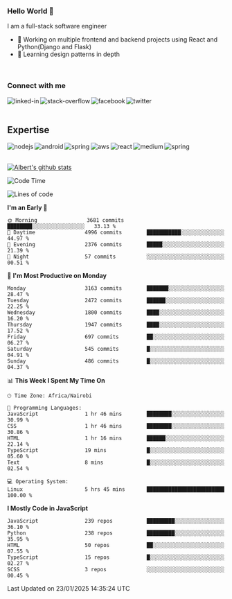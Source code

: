 

### Hello World 👋
I am a full-stack software engineer
- 🔭 Working on multiple frontend and backend projects using React and Python(Django and Flask)
- 🌱 Learning design patterns in depth

<br>

### Connect with me

[<img align="left" alt="linked-in" src="https://img.shields.io/badge/linkedin-%230077B5.svg?&style=for-the-badge&logo=linkedin&logoColor=white" />](https://www.linkedin.com/in/albert-byrone/)

<!-- [<img align="left" alt="medium" src="https://img.shields.io/badge/medium-%2312100E.svg?&style=for-the-badge&logo=medium&logoColor=white" />](https://56faisal.medium.com/) -->

[<img align="left" alt="stack-overflow" src="https://img.shields.io/badge/stack%20overflow-FE7A16?logo=stack-overflow&logoColor=white&style=for-the-badge" />](https://stackoverflow.com/users/11916317/albert-byrone)

[<img align="left" alt="facebook" src="https://img.shields.io/badge/facebook-%231877F2.svg?&style=for-the-badge&logo=facebook&logoColor=white" />](https://web.facebook.com/albert.byrone.1/)

[<img align="left" alt="twitter" src="https://img.shields.io/badge/twitter-%231DA1F2.svg?&style=for-the-badge&logo=twitter&logoColor=white" />](https://twitter.com/byrone_albert)

<br>

<br>

## Expertise
<img align="left" alt="nodejs" src="https://img.shields.io/badge/python%20-%2343853D.svg?&style=for-the-badge&logo=node.js&logoColor=white" />
<img align="left" alt="android" src="https://img.shields.io/badge/Flask-3DDC84?logo=android&logoColor=white&style=for-the-badge" />
<img align="left" alt="spring" src="https://img.shields.io/badge/drf%20-%236DB33F.svg?&style=for-the-badge&logo=spring&logoColor=white" />
<img align="left" alt="aws" src="https://img.shields.io/badge/django%20AWS-%23232F3E?logo=amazon-aws&logoColor=white&style=for-the-badge" />
<img align="left" alt="react" src="https://img.shields.io/badge/react%20-%2320232a.svg?&style=for-the-badge&logo=react&logoColor=%2361DAFB" />
<img align="left" alt="medium" src="https://img.shields.io/badge/Angular-%23316192.svg?&style=for-the-badge&logo=postgresql&logoColor=white" />
<img align="left" alt="spring" src="https://img.shields.io/badge/Javascript%20-%236DB33F.svg?&style=for-the-badge&logo=spring&logoColor=white" />
<br>
<br>


[![Albert's github stats](https://github-readme-stats.vercel.app/api?username=Albert-Byrone&count_private=true&show_icons=true&theme=radical&hide_rank=false)](https://github.com/anuraghazra/github-readme-stats)

<!-- [![Top Langs](https://github-readme-stats.vercel.app/api/top-langs/?username=Albert-Byrone&layout=compact)](https://github.com/anuraghazra/github-readme-stats) -->

<!--
**Albert-Byrone/Albert-Byrone** is a ✨ _special_ ✨ repository because its `README.md` (this file) appears on your GitHub profile.

Here are some ideas to get you started:

- 🔭 I’m currently working on ...
- 🌱 I’m currently learning ...
- 👯 I’m looking to collaborate on ...
- 🤔 I’m looking for help with ...
- 💬 Ask me about ...
- 📫 How to reach me: ...
- 😄 Pronouns: ...
- ⚡ Fun fact: ...
-->


<!--START_SECTION:waka-->
![Code Time](http://img.shields.io/badge/Code%20Time-1%2C481%20hrs%2045%20mins-blue)

![Lines of code](https://img.shields.io/badge/From%20Hello%20World%20I%27ve%20Written-77.7%20million%20lines%20of%20code-blue)

**I'm an Early 🐤** 

```text
🌞 Morning                3681 commits        ████████░░░░░░░░░░░░░░░░░   33.13 % 
🌆 Daytime                4996 commits        ███████████░░░░░░░░░░░░░░   44.97 % 
🌃 Evening                2376 commits        █████░░░░░░░░░░░░░░░░░░░░   21.39 % 
🌙 Night                  57 commits          ░░░░░░░░░░░░░░░░░░░░░░░░░   00.51 % 
```
📅 **I'm Most Productive on Monday** 

```text
Monday                   3163 commits        ███████░░░░░░░░░░░░░░░░░░   28.47 % 
Tuesday                  2472 commits        ██████░░░░░░░░░░░░░░░░░░░   22.25 % 
Wednesday                1800 commits        ████░░░░░░░░░░░░░░░░░░░░░   16.20 % 
Thursday                 1947 commits        ████░░░░░░░░░░░░░░░░░░░░░   17.52 % 
Friday                   697 commits         ██░░░░░░░░░░░░░░░░░░░░░░░   06.27 % 
Saturday                 545 commits         █░░░░░░░░░░░░░░░░░░░░░░░░   04.91 % 
Sunday                   486 commits         █░░░░░░░░░░░░░░░░░░░░░░░░   04.37 % 
```


📊 **This Week I Spent My Time On** 

```text
🕑︎ Time Zone: Africa/Nairobi

💬 Programming Languages: 
JavaScript               1 hr 46 mins        ████████░░░░░░░░░░░░░░░░░   30.99 % 
CSS                      1 hr 46 mins        ████████░░░░░░░░░░░░░░░░░   30.86 % 
HTML                     1 hr 16 mins        ██████░░░░░░░░░░░░░░░░░░░   22.14 % 
TypeScript               19 mins             █░░░░░░░░░░░░░░░░░░░░░░░░   05.60 % 
Text                     8 mins              █░░░░░░░░░░░░░░░░░░░░░░░░   02.54 % 

💻 Operating System: 
Linux                    5 hrs 45 mins       █████████████████████████   100.00 % 
```

**I Mostly Code in JavaScript** 

```text
JavaScript               239 repos           █████████░░░░░░░░░░░░░░░░   36.10 % 
Python                   238 repos           █████████░░░░░░░░░░░░░░░░   35.95 % 
HTML                     50 repos            ██░░░░░░░░░░░░░░░░░░░░░░░   07.55 % 
TypeScript               15 repos            █░░░░░░░░░░░░░░░░░░░░░░░░   02.27 % 
SCSS                     3 repos             ░░░░░░░░░░░░░░░░░░░░░░░░░   00.45 % 
```




 Last Updated on 23/01/2025 14:35:24 UTC
<!--END_SECTION:waka-->
